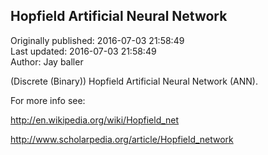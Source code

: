 ## Hopfield Artificial Neural Network  
Originally published: 2016-07-03 21:58:49  
Last updated: 2016-07-03 21:58:49  
Author: Jay baller  
  
(Discrete (Binary)) Hopfield Artificial Neural Network (ANN).

For more info see:

http://en.wikipedia.org/wiki/Hopfield_net

http://www.scholarpedia.org/article/Hopfield_network
